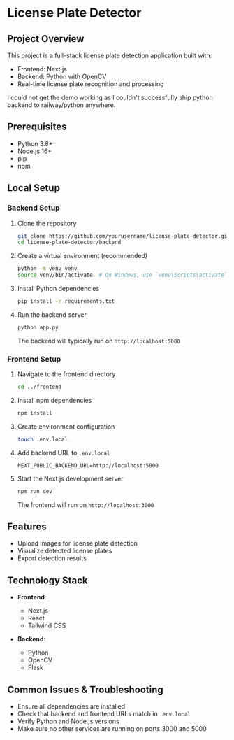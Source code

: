 # License Plate Detector

## Project Overview

This project is a full-stack license plate detection application built with:
- Frontend: Next.js
- Backend: Python with OpenCV
- Real-time license plate recognition and processing

I could not get the demo working as I couldn't successfully ship python backend to railway/python anywhere.

## Prerequisites

- Python 3.8+
- Node.js 16+
- pip
- npm

## Local Setup

### Backend Setup

1. Clone the repository
   ```bash
   git clone https://github.com/yourusername/license-plate-detector.git
   cd license-plate-detector/backend
   ```

2. Create a virtual environment (recommended)
   ```bash
   python -m venv venv
   source venv/bin/activate  # On Windows, use `venv\Scripts\activate`
   ```

3. Install Python dependencies
   ```bash
   pip install -r requirements.txt
   ```

4. Run the backend server
   ```bash
   python app.py
   ```
   The backend will typically run on `http://localhost:5000`

### Frontend Setup

1. Navigate to the frontend directory
   ```bash
   cd ../frontend
   ```

2. Install npm dependencies
   ```bash
   npm install
   ```

3. Create environment configuration
   ```bash
   touch .env.local
   ```

4. Add backend URL to `.env.local`
   ```
   NEXT_PUBLIC_BACKEND_URL=http://localhost:5000
   ```

5. Start the Next.js development server
   ```bash
   npm run dev
   ```
   The frontend will run on `http://localhost:3000`

## Features

- Upload images for license plate detection
- Visualize detected license plates
- Export detection results

## Technology Stack

- **Frontend**: 
  - Next.js
  - React
  - Tailwind CSS

- **Backend**:
  - Python
  - OpenCV
  - Flask

## Common Issues & Troubleshooting

- Ensure all dependencies are installed
- Check that backend and frontend URLs match in `.env.local`
- Verify Python and Node.js versions
- Make sure no other services are running on ports 3000 and 5000

